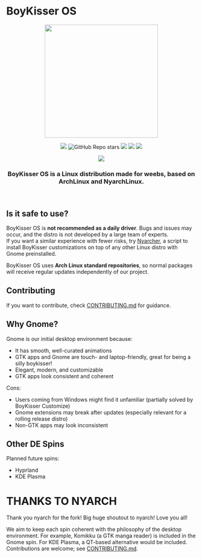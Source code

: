 # BoyKisser OS
<div align="center">
   <img src="https://images.seeklogo.com/logo-png/49/2/boykisser-logo-png_seeklogo-494559.png" width="300px" style="margin:auto;"/>

![](https://img.shields.io/github/v/release/NyarchLinux/NyarchLinux?include_prereleases&label=BoyKisser%20Release&style=for-the-badge)
![GitHub Repo stars](https://img.shields.io/github/stars/NyarchLinux/NyarchLinux?style=for-the-badge&color=%23daaa3f)
![](https://img.shields.io/github/license/nyarchlinux/nyarchlinux?color=green&style=for-the-badge)
[![](https://img.shields.io/badge/Website-boykisser.moe-%23e32b6b?style=for-the-badge&logoColor=C689C6)](https://boykisser.moe)
[![](https://img.shields.io/badge/Wiki-wiki.boykisser.moe-%234051b5?style=for-the-badge)](https://wiki.boykisser.moe)

[![](https://dcbadge.vercel.app/api/server/xuw6BNXXE7)](https://discord.gg/xuw6BNXXE7)

   <h3><b>BoyKisser OS</b> is a Linux distribution <b>made for weebs</b>, based on ArchLinux and NyarchLinux.</h3><br />

</div>

## Is it safe to use?
BoyKisser OS is **not recommended as a daily driver**. Bugs and issues may occur, and the distro is not developed by a large team of experts.  
If you want a similar experience with fewer risks, try [Nyarcher](https://github.com/NyarchLinux/Nyarcher), a script to install BoyKisser customizations on top of any other Linux distro with Gnome preinstalled.  

BoyKisser OS uses **Arch Linux standard repositories**, so normal packages will receive regular updates independently of our project.  

## Contributing
If you want to contribute, check [CONTRIBUTING.md](https://github.com/NyarchLinux/NyarchLinux/blob/main/CONTRIBUTING.md) for guidance.  

## Why Gnome?
Gnome is our initial desktop environment because:  
- It has smooth, well-curated animations  
- GTK apps and Gnome are touch- and laptop-friendly, great for being a silly boykisser!
- Elegant, modern, and customizable  
- GTK apps look consistent and coherent  

Cons:  
- Users coming from Windows might find it unfamiliar (partially solved by BoyKisser Customize)  
- Gnome extensions may break after updates (especially relevant for a rolling release distro)  
- Non-GTK apps may look inconsistent  

## Other DE Spins
Planned future spins:  
- Hyprland  
- KDE Plasma  

# THANKS TO NYARCH
Thank you nyarch for the fork! 
Big huge shoutout to nyarch! Love you all!

We aim to keep each spin coherent with the philosophy of the desktop environment. For example, Komikku (a GTK manga reader) is included in the Gnome spin. For KDE Plasma, a QT-based alternative would be included. Contributions are welcome; see [CONTRIBUTING.md](https://github.com/NyarchLinux/NyarchLinux/blob/main/CONTRIBUTING.md).  

